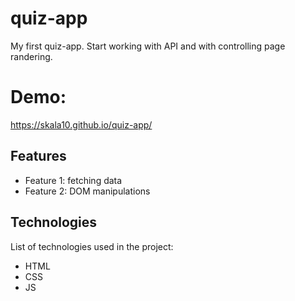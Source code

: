 # quiz-app

My first quiz-app. Start working with API and with controlling page randering. 

# Demo: 

 https://skala10.github.io/quiz-app/

## Features

- Feature 1: fetching data
- Feature 2: DOM manipulations

## Technologies

List of technologies used in the project:

- HTML
- CSS
- JS

